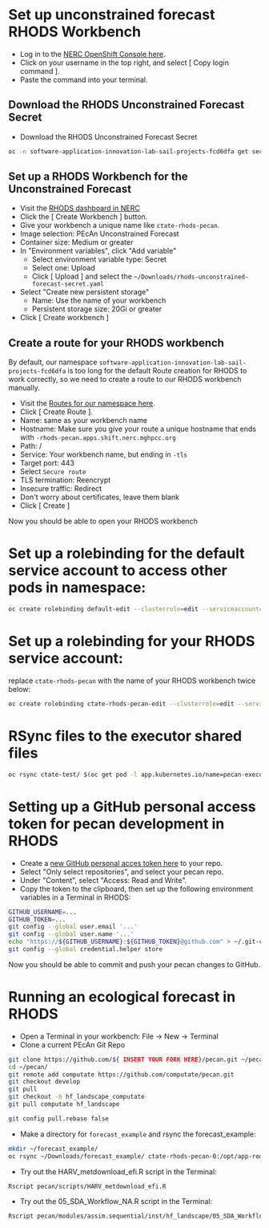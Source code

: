 # Set up unconstrained forecast RHODS Workbench

- Log in to the [NERC OpenShift Console here](https://console.apps.shift.nerc.mghpcc.org). 
- Click on your username in the top right, and select [ Copy login command ]. 
- Paste the command into your terminal. 

## Download the RHODS Unconstrained Forecast Secret

- Download the RHODS Unconstrained Forecast Secret

```bash
oc -n software-application-innovation-lab-sail-projects-fcd6dfa get secret/rhods-unconstrained-forecast -o yaml > ~/Downloads/rhods-unconstrained-forecast-secret.yaml
```

## Set up a RHODS Workbench for the Unconstrained Forecast

- Visit the [RHODS dashboard in NERC](https://rhods-dashboard-redhat-ods-applications.apps.shift.nerc.mghpcc.org/projects/software-application-innovation-lab-sail-projects-fcd6dfa)
- Click the [ Create Workbench ] button. 
- Give your workbench a unique name like `ctate-rhods-pecan`. 
- Image selection: PEcAn Unconstrained Forecast
- Container size: Medium or greater
- In "Environment variables", click "Add variable"
  - Select environment variable type: Secret
  - Select one: Upload
  - Click [ Upload ] and select the `~/Downloads/rhods-unconstrained-forecast-secret.yaml`
- Select "Create new persistent storage"
  - Name: Use the name of your workbench
  - Persistent storage size: 20Gi or greater
- Click [ Create workbench ]

## Create a route for your RHODS workbench

By default, our namespace `software-application-innovation-lab-sail-projects-fcd6dfa` is too long for the default Route creation for RHODS to work correctly, 
so we need to create a route to our RHODS workbench manually. 

- Visit the [Routes for our namespace here](https://console.apps.shift.nerc.mghpcc.org/k8s/ns/software-application-innovation-lab-sail-projects-fcd6dfa/route.openshift.io~v1~Route). 
- Click [ Create Route ]. 
- Name: same as your workbench name
- Hostname: Make sure you give your route a unique hostname that ends with `-rhods-pecan.apps.shift.nerc.mghpcc.org`
- Path: /
- Service: Your workbench name, but ending in `-tls`
- Target port: 443
- Select `Secure route`
- TLS termination: Reencrypt
- Insecure traffic: Redirect
- Don't worry about certificates, leave them blank
- Click [ Create ]

Now you should be able to open your RHODS workbench

# Set up a rolebinding for the default service account to access other pods in namespace: 

```bash
oc create rolebinding default-edit --clusterrole=edit --serviceaccount=software-application-innovation-lab-sail-projects-fcd6dfa:default
```

# Set up a rolebinding for your RHODS service account: 

replace `ctate-rhods-pecan` with the name of your RHODS workbench twice below: 

```bash
oc create rolebinding ctate-rhods-pecan-edit --clusterrole=edit --serviceaccount=software-application-innovation-lab-sail-projects-fcd6dfa:ctate-rhods-pecan
```

# RSync files to the executor shared files

```bash
oc rsync ctate-test/ $(oc get pod -l app.kubernetes.io/name=pecan-executor -o name):/data/ctate-test/
```

# Setting up a GitHub personal access token for pecan development in RHODS

- Create a [new GitHub personal acces token here](https://github.com/settings/personal-access-tokens/new) to your repo. 
- Select "Only select repositories", and select your pecan repo. 
- Under "Content", select "Access: Read and Write". 
- Copy the token to the clipboard, then set up the following environment variables in a Terminal in RHODS: 

```bash
GITHUB_USERNAME=...
GITHUB_TOKEN=...
git config --global user.email '...'
git config --global user.name '...'
echo "https://${GITHUB_USERNAME}:${GITHUB_TOKEN}@github.com" > ~/.git-credentials
git config --global credential.helper store
```

Now you should be able to commit and push your pecan changes to GitHub. 

# Running an ecological forecast in RHODS

- Open a Terminal in your workbench: File -> New -> Terminal
- Clone a current PEcAn Git Repo

```bash
git clone https://github.com/${ INSERT YOUR FORK HERE}/pecan.git ~/pecan
cd ~/pecan/
git remote add computate https://github.com/computate/pecan.git
git checkout develop
git pull
git checkout -b hf_landscape_computate
git pull computate hf_landscape

git config pull.rebase false
```

- Make a directory for `forecast_example` and rsync the forecast_example: 

```bash
mkdir ~/forecast_example/
oc rsync ~/Downloads/forecast_example/ ctate-rhods-pecan-0:/opt/app-root/src/forecast_example/
```

- Try out the HARV_metdownload_efi.R script in the Terminal: 

```bash
Rscript pecan/scripts/HARV_metdownload_efi.R
```

- Try out the 05_SDA_Workflow_NA.R script in the Terminal: 

```bash
Rscript pecan/modules/assim.sequential/inst/hf_landscape/05_SDA_Workflow_NA.R --start.date 2022-05-19 --prev "/opt/app-root/src/forecast_example/FNA2022-05-18/"
```
